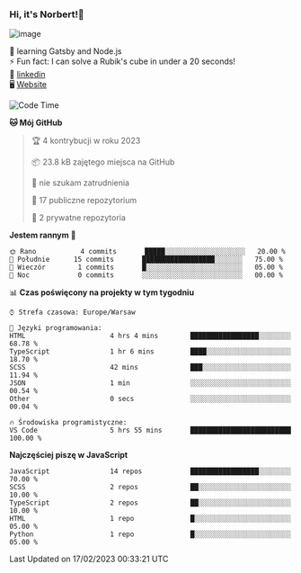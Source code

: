 ### Hi, it's Norbert!👋

![image](https://i.imgur.com/y3Fbv48.png)


🧠 learning Gatsby and Node.js <br>
⚡ Fun fact: I can solve a Rubik's cube in under a 20 seconds! <br>
👔 [linkedin](https://www.linkedin.com/in/norbert-%C5%82uszkiewicz-75b0891b3/) <br>
🖥 [Website](https://norbertluszkiewicz.pl/)<br>


<!--START_SECTION:waka-->
![Code Time](http://img.shields.io/badge/Code%20Time-1%2C993%20hrs%2051%20mins-blue)

**🐱 Mój GitHub** 

> 🏆 4 kontrybucji w roku 2023
 > 
> 📦 23.8 kB zajętego miejsca na GitHub 
 > 
> 🚫 nie szukam zatrudnienia
 > 
> 📜 17 publiczne repozytorium 
 > 
> 🔑 2 prywatne repozytoria  
 > 
**Jestem rannym 🐤** 

```text
🌞 Rano           4 commits       █████░░░░░░░░░░░░░░░░░░░░   20.00 % 
🌆 Południe      15 commits       ██████████████████░░░░░░░   75.00 % 
🌃 Wieczór        1 commits       █░░░░░░░░░░░░░░░░░░░░░░░░   05.00 % 
🌙 Noc            0 commits       ░░░░░░░░░░░░░░░░░░░░░░░░░   00.00 % 

```


📊 **Czas poświęcony na projekty w tym tygodniu** 

```text
⌚︎ Strefa czasowa: Europe/Warsaw

💬 Języki programowania: 
HTML                     4 hrs 4 mins        █████████████████░░░░░░░░   68.78 % 
TypeScript               1 hr 6 mins         ████░░░░░░░░░░░░░░░░░░░░░   18.70 % 
SCSS                     42 mins             ███░░░░░░░░░░░░░░░░░░░░░░   11.94 % 
JSON                     1 min               ░░░░░░░░░░░░░░░░░░░░░░░░░   00.54 % 
Other                    0 secs              ░░░░░░░░░░░░░░░░░░░░░░░░░   00.04 % 

🔥 Środowiska programistyczne: 
VS Code                  5 hrs 55 mins       █████████████████████████   100.00 % 

```

**Najczęściej piszę w JavaScript** 

```text
JavaScript               14 repos            █████████████████░░░░░░░░   70.00 % 
SCSS                     2 repos             ██░░░░░░░░░░░░░░░░░░░░░░░   10.00 % 
TypeScript               2 repos             ██░░░░░░░░░░░░░░░░░░░░░░░   10.00 % 
HTML                     1 repo              █░░░░░░░░░░░░░░░░░░░░░░░░   05.00 % 
Python                   1 repo              █░░░░░░░░░░░░░░░░░░░░░░░░   05.00 % 

```



 Last Updated on 17/02/2023 00:33:21 UTC
<!--END_SECTION:waka-->
